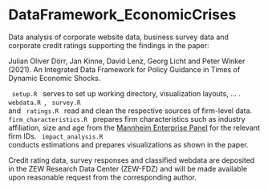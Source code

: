 # DataFramework_EconomicCrises
Data analysis of corporate website data, business survey data and corporate credit ratings supporting the findings in the paper:

Julian Oliver Dörr, Jan Kinne, David Lenz, Georg Licht and Peter Winker (2021). An Integrated Data Framework for Policy Guidance in Times of Dynamic Economic Shocks.

<code> setup.R </code> serves to set up working directory, visualization layouts, ... .
<code> webdata.R </code>, <code> survey.R </code> and <code> ratings.R </code> read and clean the respective sources of firm-level data. 
<code> firm_characteristics.R </code> prepares firm characteristics such as industry affiliation, size and age from the [Mannheim Enterprise Panel](https://www.zew.de/en/research-at-zew/the-mannheim-enterprise-panel) for the relevant firm IDs.
<code> impact_analysis.R </code> conducts estimations and prepares visualizations as shown in the paper.

Credit rating data, survey responses and classified webdata are deposited in the ZEW Research Data Center (ZEW-FDZ) and will be made available upon reasonable request from the corresponding author.
